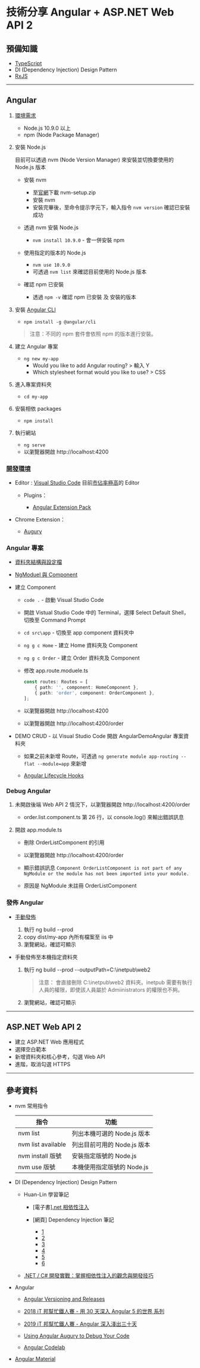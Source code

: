 # 技術分享 Angular + ASP.NET Web API 2

## 預備知識

-   [TypeScript](https://www.typescriptlang.org/docs/home.html)
-   DI (Dependency Injection) Design Pattern
-   [RxJS](https://angular.io/guide/rx-library)

---

## Angular

1. [環境需求](https://angular.io/guide/setup-local)

    - Node.js 10.9.0 以上
    - npm (Node Package Manager)

1. 安裝 Node.js

    目前可以透過 nvm (Node Version Manager) 來安裝並切換要使用的 Node.js 版本

    - 安裝 nvm

        - 至[官網](https://github.com/coreybutler/nvm-windows/releases)下載 nvm-setup.zip
        - 安裝 nvm
        - 安裝完畢後，至命令提示字元下，輸入指令 `nvm version` 確認已安裝成功

    - 透過 nvm 安裝 Node.js

        - `nvm install 10.9.0` - 會一併安裝 npm

    - 使用指定的版本的 Node.js

        - `nvm use 10.9.0`
        - 可透過 `nvm list` 來確認目前使用的 Node.js 版本

    - 確認 npm 已安裝

        - 透過 `npm -v` 確認 npm 已安裝 及 安裝的版本

1. 安裝 [Angular CLI](https://cli.angular.io/)

    - `npm install -g @angular/cli`

    > 注意：不同的 npm 套件會依照 npm 的版本進行安裝。

1. 建立 Angular 專案

    - `ng new my-app`
        - Would you like to add Angular routing? > 輸入 Y
        - Which stylesheet format would you like to use? > CSS

1. 進入專案資料夾

    - `cd my-app`

1. 安裝相依 packages

    - `npm install`

1. 執行網站

    - `ng serve`
    - 以瀏覽器開啟 http://localhost:4200

### [開發環境](https://angular.io/resources)

-   Editor : [Visual Studio Code](https://code.visualstudio.com/) 目前[市佔率極高](https://insights.stackoverflow.com/survey/2019#development-environments-and-tools)的 Editor

    -   Plugins：

        -   [Angular Extension Pack](https://marketplace.visualstudio.com/items?itemName=doggy8088.angular-extension-pack)

-   Chrome Extension：

    -   [Augury](https://augury.rangle.io/)

### Angular 專案

-   [資料夾結構與設定檔](https://ithelp.ithome.com.tw/articles/10203534)
-   [NgModuel 與 Component](https://ithelp.ithome.com.tw/articles/10204133)
-   建立 Component

    -   `code .` - 啟動 Visual Studio Code
    -   開啟 Vistual Studio Code 中的 Terminal，選擇 Select Default Shell，切換至 Command Prompt
    -   `cd src\app` - 切換至 app component 資料夾中
    -   `ng g c Home` - 建立 Home 資料夾及 Component
    -   `ng g c Order` - 建立 Order 資料夾及 Component
    -   修改 app.route.moduele.ts

        ```typescript
        const routes: Routes = [
            { path: '', component: HomeComponent },
            { path: 'order', component: OrderComponent },
        ];
        ```

    -   以瀏覽器開啟 http://localhost:4200
    -   以瀏覽器開啟 http://localhost:4200/order

-   DEMO CRUD - 以 Visual Studio Code 開啟 AngularDemoAngular 專案資料夾

    -   如果之前未新增 Route，可透過 `ng generate module app-routing --flat --module=app` 來新增

    -   [Angular Lifecycle Hooks](https://ithelp.ithome.com.tw/articles/10194566)

### Debug Angular

1. 未開啟後端 Web API 2 情況下，以瀏覽器開啟 http://localhost:4200/order

    - order.list.component.ts 第 26 行，以 console.log() 來輸出錯誤訊息

1. 開啟 app.module.ts

    - 刪除 OrderListComponent 的引用

    - 以瀏覽器開啟 http://localhost:4200/order

    - 顯示錯誤訊息 `Component OrderListComponent is not part of any NgModule or the module has not been imported into your module.`

    - 原因是 NgModule 未註冊 OrderListComponent

### 發佈 Angular

-   [手動發佈](https://angular.io/guide/deployment#basic-deployment-to-a-remote-server)

    1. 執行 ng build --prod
    1. copy dist/my-app 內所有檔案至 iis 中
    1. 瀏覽網站，確認可顯示

-   手動發佈至本機指定資料夾

    1. 執行 ng build --prod --outputPath=C:\inetpub\web2

        > 注意： 會直接刪除 C:\inetpub\web2 資料夾。inetpub 需要有執行人員的權限，即使該人員屬於 Admiinistrators 的權限也不夠。

    1. 瀏覽網站，確認可顯示

---

## ASP.NET Web API 2

-   建立 ASP.NET Web 應用程式
-   選擇空白範本
-   新增資料夾和核心參考，勾選 Web API
-   進階，取消勾選 HTTPS

---

## 參考資料

-   nvm 常用指令

    | 指令               | 功能                        |
    | ------------------ | --------------------------- |
    | nvm list           | 列出本機可選的 Node.js 版本 |
    | nvm list available | 列出目前可用的 Node.js 版本 |
    | nvm install 版號   | 安裝指定版號的 Node.js      |
    | nvm use 版號       | 本機使用指定版號的 Node.js  |

-   DI (Dependency Injection) Design Pattern

    -   Huan-Lin 學習筆記

        -   [電子書][.net 相依性注入](https://leanpub.com/dinet)
        -   [網頁] Dependency Injection 筆記

            -   [1](https://www.huanlintalk.com/2011/10/dependency-injection-1.html)
            -   [2](https://www.huanlintalk.com/2011/10/dependency-injection-2.html)
            -   [3](https://www.huanlintalk.com/2011/10/dependency-injection-3.html)
            -   [4](https://www.huanlintalk.com/2011/10/dependency-injection-4.html)
            -   [5](https://www.huanlintalk.com/2011/11/dependency-injection-5.html)
            -   [6](https://www.huanlintalk.com/2011/11/dependency-injection-6.html)

    -   [.NET / C# 開發實戰：掌握相依性注入的觀念與開發技巧](https://www.accupass.com/event/1910240302432112993487)

-   Angular

    -   [Angular Versioning and Releases](https://angular.io/guide/releases)

    -   [2018 iT 邦幫忙鐵人賽 - 用 30 天深入 Angular 5 的世界 系列](https://ithelp.ithome.com.tw/users/20107113/ironman/1240)

    -   [2019 iT 邦幫忙鐵人賽 - Angular 深入淺出三十天](https://ithelp.ithome.com.tw/users/20090728/ironman/1600)

    -   [Using Angular Augury to Debug Your Code](https://www.sitepoint.com/angular-augury-debug-code/)

    -   [Angular Codelab](https://codelab.fun/)

-   [Angular Material](https://material.angular.io/)
